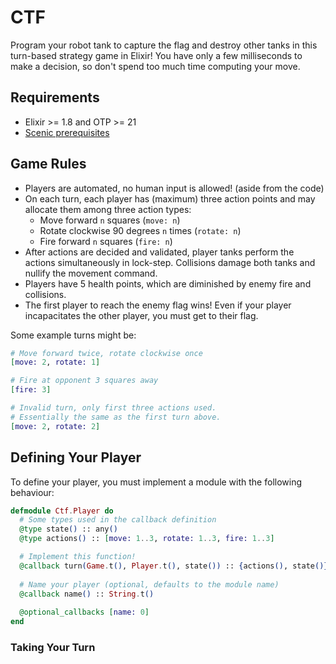 # CTF

Program your robot tank to capture the flag and destroy other tanks in this
turn-based strategy game in Elixir! You have only a few milliseconds to make a
decision, so don't spend too much time computing your move.

## Requirements

* Elixir >= 1.8 and OTP >= 21
* [Scenic prerequisites](https://github.com/boydm/scenic/blob/master/guides/install_dependencies.md)

## Game Rules

* Players are automated, no human input is allowed! (aside from the code)
* On each turn, each player has (maximum) three action points and may allocate
  them among three action types:
  * Move forward `n` squares (`move: n`)
  * Rotate clockwise 90 degrees `n` times (`rotate: n`)
  * Fire forward `n` squares (`fire: n`)
* After actions are decided and validated, player tanks perform the actions
  simultaneously in lock-step. Collisions damage both tanks and nullify the
  movement command.
* Players have 5 health points, which are diminished by enemy fire and
  collisions.
* The first player to reach the enemy flag wins! Even if your player
  incapacitates the other player, you must get to their flag.

Some example turns might be:

```elixir
# Move forward twice, rotate clockwise once
[move: 2, rotate: 1]

# Fire at opponent 3 squares away
[fire: 3]

# Invalid turn, only first three actions used. 
# Essentially the same as the first turn above.
[move: 2, rotate: 2]
```

## Defining Your Player

To define your player, you must implement a module with the following behaviour:

```elixir
defmodule Ctf.Player do
  # Some types used in the callback definition
  @type state() :: any()
  @type actions() :: [move: 1..3, rotate: 1..3, fire: 1..3]

  # Implement this function!
  @callback turn(Game.t(), Player.t(), state()) :: {actions(), state()}
  
  # Name your player (optional, defaults to the module name)
  @callback name() :: String.t()
  
  @optional_callbacks [name: 0]
end
```

### Taking Your Turn


